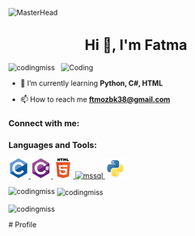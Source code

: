 

![MasterHead](https://gifdb.com/images/high/coding-skills-loading-dk68v8z0hevjpuiv.gif)

<h1 align="center">Hi 👋, I'm Fatma</h1>

<img align="right" alt="Coding" width="400" src="https://cdnb.artstation.com/p/assets/images/images/028/991/999/original/anna-havrylyukh-.gif?1596125112">





<p align="left"> <img src="https://komarev.com/ghpvc/?username=codingmiss&label=Profile%20views&color=0e75b6&style=flat" alt="codingmiss" /> </p>

- 🌱 I’m currently learning **Python, C#, HTML**

- 📫 How to reach me **ftmozbk38@gmail.com**

<h3 align="left">Connect with me:</h3>
<p align="left">
</p>

<h3 align="left">Languages and Tools:</h3>
<p align="left"> <a href="https://www.cprogramming.com/" target="_blank" rel="noreferrer"> <img src="https://raw.githubusercontent.com/devicons/devicon/master/icons/c/c-original.svg" alt="c" width="40" height="40"/> </a> <a href="https://www.w3schools.com/cs/" target="_blank" rel="noreferrer"> <img src="https://raw.githubusercontent.com/devicons/devicon/master/icons/csharp/csharp-original.svg" alt="csharp" width="40" height="40"/> </a> <a href="https://www.w3.org/html/" target="_blank" rel="noreferrer"> <img src="https://raw.githubusercontent.com/devicons/devicon/master/icons/html5/html5-original-wordmark.svg" alt="html5" width="40" height="40"/> </a> <a href="https://www.microsoft.com/en-us/sql-server" target="_blank" rel="noreferrer"> <img src="https://www.svgrepo.com/show/303229/microsoft-sql-server-logo.svg" alt="mssql" width="40" height="40"/> </a> <a href="https://www.python.org" target="_blank" rel="noreferrer"> <img src="https://raw.githubusercontent.com/devicons/devicon/master/icons/python/python-original.svg" alt="python" width="40" height="40"/> </a> </p>

<p><img align="left" src="https://github-readme-stats.vercel.app/api/top-langs?username=codingmiss&show_icons=true&locale=en&layout=compact" alt="codingmiss" /></p>

<p>&nbsp;<img align="center" src="https://github-readme-stats.vercel.app/api?username=codingmiss&show_icons=true&locale=en" alt="codingmiss" /></p>

<p><img align="center" src="https://github-readme-streak-stats.herokuapp.com/?user=codingmiss&" alt="codingmiss" /></p>
# Profile
<!--
**Codingmiss/Codingmiss** is a ✨ _special_ ✨ repository because its `README.md` (this file) appears on your GitHub profile.

Here are some ideas to get you started:

- 🔭 I’m currently working on ...
- 🌱 I’m currently learning ...
- 👯 I’m looking to collaborate on ...
- 🤔 I’m looking for help with ...
- 💬 Ask me about ...
- 📫 How to reach me: ...
- 😄 Pronouns: ...
- ⚡ Fun fact: ...
-->
